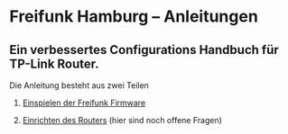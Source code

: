 # Freifunk Hamburg – Anleitungen
## Ein verbessertes Configurations Handbuch für TP-Link Router.

Die Anleitung besteht aus zwei Teilen

1. [Einspielen der Freifunk Firmware](./FirmwareEinspielen/HowTo-FirmwareEinspielen.md)

2. [Einrichten des Routers](./Einrichtung/HowTo-Router-Einrichten.md) (hier sind noch offene Fragen)